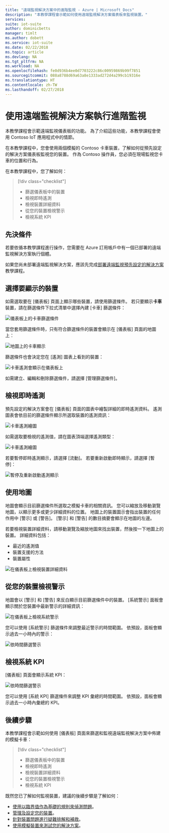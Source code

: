 ```yaml
---
title: "遠端監視解決方案中的進階監視 - Azure | Microsoft Docs"
description: "本教學課程會示範如何使用遠端監視解決方案儀表板來監視裝置。"
services: 
suite: iot-suite
author: dominicbetts
manager: timlt
ms.author: dobett
ms.service: iot-suite
ms.date: 02/22/2018
ms.topic: article
ms.devlang: NA
ms.tgt_pltfrm: NA
ms.workload: NA
ms.openlocfilehash: fe0d936b4ee0d7703222c86c00959869b99f7851
ms.sourcegitcommit: 088a8788d69a63a8e1333ad272d4a299cb19316e
ms.translationtype: HT
ms.contentlocale: zh-TW
ms.lasthandoff: 02/27/2018
---
```

# <a name="perform-advanced-monitoring-using-the-remote-monitoring-solution"></a>使用遠端監視解決方案執行進階監視

本教學課程會示範遠端監視儀表板的功能。 為了介紹這些功能，本教學課程會使用 Contoso IoT 應用程式中的情節。

在本教學課程中，您會使用兩個模擬的 Contoso 卡車裝置，了解如何從預先設定的解決方案儀表板監視您的裝置。 作為 Contoso 操作員，您必須在現場監視您卡車的位置和行為。

在本教學課程中，您了解如何：

>[!div class="checklist"]
> * 篩選儀表板中的裝置
> * 檢視即時遙測
> * 檢視裝置詳細資料
> * 從您的裝置檢視警示
> * 檢視系統 KPI

## <a name="prerequisites"></a>先決條件

若要依循本教學課程進行操作，您需要在 Azure 訂用帳戶中有一個已部署的遠端監視解決方案執行個體。

如果您尚未部署遠端監視解決方案，應該先完成[部署遠端監視預先設定的解決方案](iot-suite-remote-monitoring-deploy.md)教學課程。

## <a name="choose-the-devices-to-display"></a>選擇要顯示的裝置

如需選取要在 [儀表板] 頁面上顯示哪些裝置，請使用篩選條件。 若只要顯示**卡車**裝置，請在篩選條件下拉式清單中選擇內建 [卡車] 篩選條件：

![儀表板上的卡車篩選條件](media/iot-suite-remote-monitoring-monitor/dashboardtruckfilter.png)

當您套用篩選條件時，只有符合篩選條件的裝置會顯示在 [儀表板] 頁面的地圖上：

![地圖上的卡車顯示](media/iot-suite-remote-monitoring-monitor/dashboardtruckmap.png)

篩選條件也會決定您在 [遙測] 圖表上看到的裝置：

![卡車遙測會顯示在儀表板上](media/iot-suite-remote-monitoring-monitor/dashboardtelemetry.png)

如需建立、編輯和刪除篩選條件，請選擇 [管理篩選條件]。

## <a name="view-real-time-telemetry"></a>檢視即時遙測

預先設定的解決方案會在 [儀表板] 頁面的圖表中繪製詳細的即時遙測資料。 遙測圖表會依目前的篩選條件顯示所選取裝置的遙測資訊：

![卡車遙測繪圖](media/iot-suite-remote-monitoring-monitor/dashboardtelemetryview.png)

如需選取要檢視的遙測值，請在圖表頂端選擇遙測類型：

![卡車遙測繪圖](media/iot-suite-remote-monitoring-monitor/dashboardselecttelemetry.png)

若要暫停即時遙測顯示，請選擇 [流動]。 若要重新啟動即時顯示，請選擇 [暫停]：

![暫停及重新啟動遙測顯示](media/iot-suite-remote-monitoring-monitor/dashboardtelemetrypause.png)

## <a name="use-the-map"></a>使用地圖

地圖會顯示目前篩選條件所選取之模擬卡車的相關資訊。 您可以縮放及移動瀏覽地圖，以顯示更多或更少詳細資料的位置。 地圖上的裝置圖示會指出裝置的任何作用中 [警示] 或 [警告]。 [警示] 和 [警告] 的數目摘要會顯示在地圖的左邊。

若要檢視裝置詳細資料，請移動瀏覽及縮放地圖來找出裝置，然後按一下地圖上的裝置。 詳細資料包括：

* 最近的遙測值
* 裝置支援的方法
* 裝置屬性

![在儀表板上檢視裝置詳細資料](media/iot-suite-remote-monitoring-monitor/dashboarddevicedetail.png)

## <a name="view-alarms-from-your-devices"></a>從您的裝置檢視警示

地圖會以 [警示] 和 [警告] 來反白顯示目前篩選條件中的裝置。 [系統警示] 面板會顯示關於您裝置中最新警示的詳細資訊：

![在儀表板上檢視系統警示](media/iot-suite-remote-monitoring-monitor/dashboardsystemalarms.png)

您可以使用 [系統警示] 篩選條件來調整最近警示的時間範圍。 依預設，面板會顯示過去一小時內的警示：

![依時間篩選警示](media/iot-suite-remote-monitoring-monitor/dashboardalarmsfilter.png)

## <a name="view-the-system-kpis"></a>檢視系統 KPI

[儀表板] 頁面會顯示系統 KPI：

![依時間篩選警示](media/iot-suite-remote-monitoring-monitor/dashboardkpis.png)

您可以使用 [系統 KPI] 篩選條件來調整 KPI 彙總的時間範圍。 依預設，面板會顯示過去一小時內彙總的 KPI。

## <a name="next-steps"></a>後續步驟

本教學課程會示範如何使用 [儀表板] 頁面來篩選和監視遠端監視解決方案中佈建的模擬卡車：

<!-- Repeat task list from intro -->
>[!div class="checklist"]
> * 篩選儀表板中的裝置
> * 檢視即時遙測
> * 檢視裝置詳細資料
> * 從您的裝置檢視警示
> * 檢視系統 KPI

既然您已了解如何監視裝置，建議的後續步驟是了解如何：

* [使用以臨界值作為基礎的規則來偵測問題](./iot-suite-remote-monitoring-automate.md)。
* [管理及設定您的裝置](./iot-suite-remote-monitoring-manage.md)。
* [針對裝置問題進行疑難排解和補救](./iot-suite-remote-monitoring-maintain.md)。
* [使用模擬裝置來測試您的解決方案](iot-suite-remote-monitoring-test.md)。

<!-- Next tutorials in the sequence -->